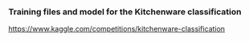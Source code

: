 ### Training files and model for the Kitchenware classification 
https://www.kaggle.com/competitions/kitchenware-classification